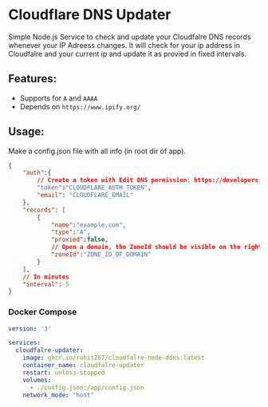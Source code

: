 # Cloudflare DNS Updater
Simple Node.js Service to check and update your Cloudfalre DNS records whenever your IP Adreess changes.
It will check for your ip address in Cloudfalre and your current ip and update it as provied in fixed intervals.

## Features:
- Supports for `A` and `AAAA`
- Depends on `https://www.ipify.org/`

## Usage:
Make a config.json file with all info (in root dir of app).
```json
{
    "auth":{
        // Create a token with Edit DNS permission: https://developers.cloudflare.com/fundamentals/api/get-started/create-token/
        "token":"CLOUDFLARE_AUTH_TOKEN",
        "email": "CLOUDFLARE_EMAIL"
    },
    "records": [
        {
            "name":"example.com",
            "type":"A",
            "proxied":false,
            // Open a domain, the ZoneId should be visible on the right panel
            "zoneId":"ZONE_ID_OF_DOMAIN"
        }
    ],
    // In minutes
    "interval": 5
}
```
### Docker Compose
```yaml
version: '3'

services:
  cloudfalre-updater:
    image: ghcr.io/rohit267/cloudfalre-node-ddns:latest
    container_name: cloudfalre-updater
    restart: unless-stopped
    volumes:
      - ./config.json:/app/config.json
    network_mode: "host"

```
